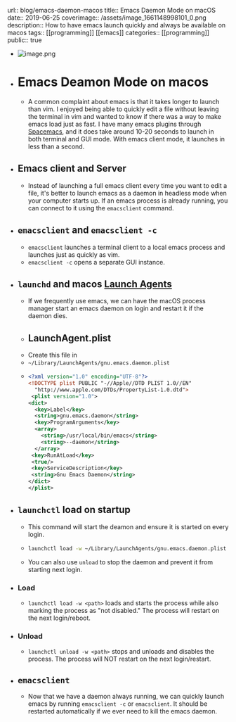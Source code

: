 url:: blog/emacs-daemon-macos
title:: Emacs Daemon Mode on macOS
date:: 2019-06-25
coverimage:: /assets/image_1661148998101_0.png
description:: How to have emacs launch quickly and always be available on macos
tags:: [[programming]] [[emacs]]
categories:: [[programming]]
public:: true

- ![image.png](../assets/image_1661148998101_0.png)
- # Emacs Deamon Mode on macos
	- A common complaint about emacs is that it takes longer to launch than vim. I enjoyed being able to quickly edit a file without leaving the terminal in vim and wanted to know if there was a way to make emacs load just as fast. I have many emacs plugins through [Spacemacs](https://www.spacemacs.org/), and it does take around 10-20 seconds to launch in both terminal and GUI mode. With emacs client mode, it launches in less than a second.
- ## Emacs client and Server
	- Instead of launching a full emacs client every time you want to edit a file, it's better to launch emacs as a daemon in headless mode when your computer starts up. If an emacs process is already running, you can connect to it using the `emacsclient` command.
- ## `emacsclient` and `emacsclient -c`
	- `emacsclient` launches a terminal client to a local emacs process and launches just as quickly as vim.
	- `emacsclient -c` opens a separate GUI instance.
- ## `launchd` and macos [Launch Agents](https://developer.apple.com/library/archive/documentation/MacOSX/Conceptual/BPSystemStartup/Chapters/Introduction.html "Launch Agents")
	- If we frequently use emacs, we can have the macOS process manager start an emacs daemon on login and restart it if the daemon dies.
	- ## LaunchAgent.plist
	- Create this file in
	- `~/Library/LaunchAgents/gnu.emacs.daemon.plist`
	- ``` xml
	  <?xml version="1.0" encoding="UTF-8"?>
	  <!DOCTYPE plist PUBLIC "-//Apple//DTD PLIST 1.0//EN"
	    "http://www.apple.com/DTDs/PropertyList-1.0.dtd">
	   <plist version="1.0">
	  <dict>
	    <key>Label</key>
	    <string>gnu.emacs.daemon</string>
	    <key>ProgramArguments</key>
	    <array>
	      <string>/usr/local/bin/emacs</string>
	      <string>--daemon</string>
	    </array>
	   <key>RunAtLoad</key>
	   <true/>
	   <key>ServiceDescription</key>
	   <string>Gnu Emacs Daemon</string>
	  </dict>
	  </plist>
	  ```
- ## `launchctl` load on startup
	- This command will start the deamon and ensure it is started on every login.
	- ``` bash
	  launchctl load -w ~/Library/LaunchAgents/gnu.emacs.daemon.plist
	  ```
	- You can also use `unload` to stop the daemon and prevent it from starting next login.
- ### Load
	- `launchctl load -w <path>` loads and starts the process while also marking the process as "not disabled." The process will restart on the next login/reboot.
- ### Unload
	- `launchctl unload -w <path>` stops and unloads and disables the process. The process will NOT restart on the next login/restart.
- ## `emacsclient`
	- Now that we have a daemon always running, we can quickly launch emacs by running `emacsclient -c` or `emacsclient`. It should be restarted automatically if we ever need to kill the emacs daemon.